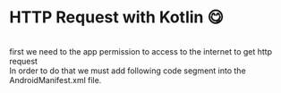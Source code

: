 <h1>HTTP Request with Kotlin 😋</h1><br>
first we need to the app permission to access to the internet to get http request
<br>
In order to do that we must add following code segment into the AndroidManifest.xml file.
<br><br>
<p>
 <uses-permission android:name="android.permission.INTERNET"></uses-permission>
</p>


